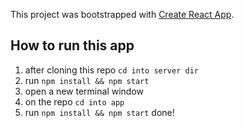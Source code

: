 This project was bootstrapped with [Create React App](https://github.com/facebook/create-react-app).

## How to run this app

1. after cloning this repo `cd into server dir `
2. run `npm install && npm start`
3. open a new terminal window
4. on the repo `cd into app `
5. run `npm install && npm start` done!
